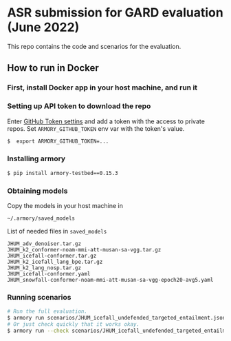 # ASR submission for GARD evaluation (June 2022)

This repo contains the code and scenarios for the evaluation.

## How to run in Docker

### First, install Docker app in your host machine, and run it

### Setting up API token to download the repo

Enter [GitHub Token settins](https://github.com/settings/tokens) and add a token with the access to private repos.
Set `ARMORY_GITHUB_TOKEN` env var with the token's value.

```bash
$  export ARMORY_GITHUB_TOKEN=...
```

### Installing armory

```bash
$ pip install armory-testbed==0.15.3
```

### Obtaining models

Copy the models in your host machine in
```
~/.armory/saved_models
```

List of needed files in ```saved_models```
```
JHUM_adv_denoiser.tar.gz
JHUM_k2_conformer-noam-mmi-att-musan-sa-vgg.tar.gz
JHUM_icefall-conformer.tar.gz
JHUM_k2_icefall_lang_bpe.tar.gz
JHUM_k2_lang_nosp.tar.gz
JHUM_icefall-conformer.yaml
JHUM_snowfall-conformer-noam-mmi-att-musan-sa-vgg-epoch20-avg5.yaml
```


### Running scenarios

```bash
# Run the full evaluation.
$ armory run scenarios/JHUM_icefall_undefended_targeted_entailment.json
# Or just check quickly that it works okay.
$ armory run --check scenarios/JHUM_icefall_undefended_targeted_entailment.json
```
